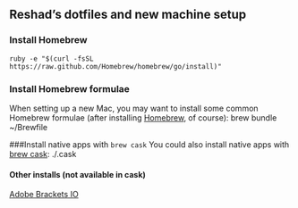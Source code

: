 ## Reshad’s dotfiles and new machine setup

### Install Homebrew
    ruby -e "$(curl -fsSL https://raw.github.com/Homebrew/homebrew/go/install)"

### Install Homebrew formulae
When setting up a new Mac, you may want to install some common Homebrew formulae (after installing [Homebrew](http://brew.sh/), of course):
    brew bundle ~/Brewfile

###Install native apps with `brew cask`
You could also install native apps with [brew cask](https://github.com/phinze/homebrew-cask):
    ./.cask
    
#### Other installs (not available in cask)
[Adobe Brackets IO](http://brackets.io/)
